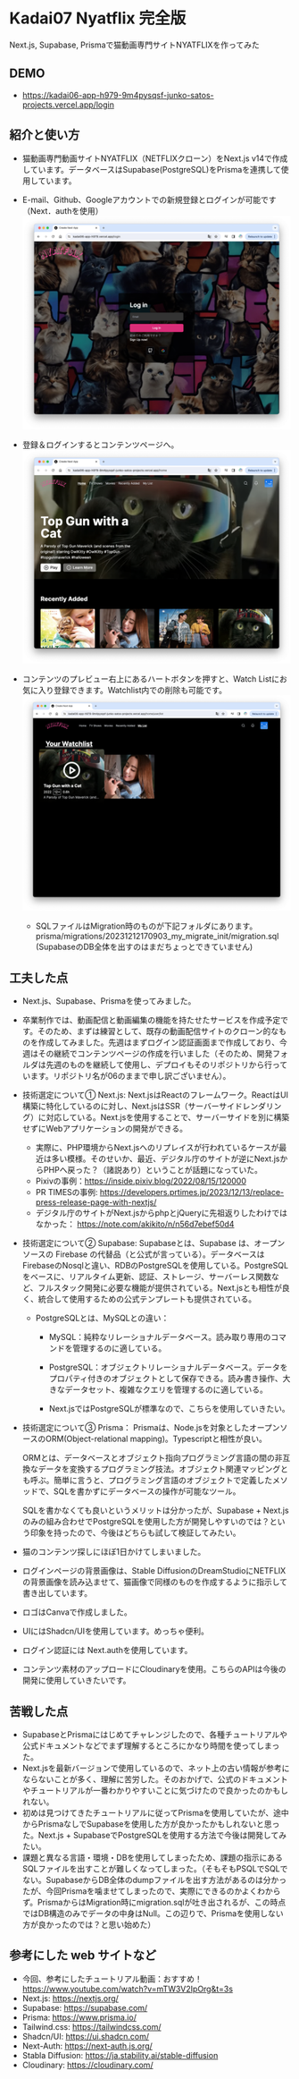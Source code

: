 # Kadai07 Nyatflix 完全版
Next.js, Supabase, Prismaで猫動画専門サイトNYATFLIXを作ってみた

## DEMO

  - https://kadai06-app-h979-9m4pysqsf-junko-satos-projects.vercel.app/login

## 紹介と使い方

  - 猫動画専門動画サイトNYATFLIX（NETFLIXクローン）をNext.js v14で作成しています。データベースはSupabase(PostgreSQL)をPrismaを連携して使用しています。

  - E-mail、Github、Googleアカウントでの新規登録とログインが可能です（Next．authを使用）
![login page capture](/capture/Screenshot_login.png)
  - 登録＆ログインするとコンテンツページへ。
![contents page capture](/capture/Screenshot_contents.png)
  - コンテンツのプレビュー右上にあるハートボタンを押すと、Watch Listにお気に入り登録できます。Watchlist内での削除も可能です。
![watchlist page capture](/capture/Screenshot_watchlist.png)

    - SQLファイルはMigration時のものが下記フォルダにあります。 
  prisma/migrations/20231212170903_my_migrate_init/migration.sql
  (SupabaseのDB全体を出すのはまだちょっとできていません) 


## 工夫した点

  - Next.js、Supabase、Prismaを使ってみました。 

  - 卒業制作では、動画配信と動画編集の機能を持たせたサービスを作成予定です。そのため、まずは練習として、既存の動画配信サイトのクローン的なものを作成してみました。先週はまずログイン認証画面まで作成しており、今週はその継続でコンテンツページの作成を行いました（そのため、開発フォルダは先週のものを継続して使用し、デプロイもそのリポジトリから行っています。リポジトリ名が06のままで申し訳ございません）。

  - 技術選定について① Next.js:
    Next.jsはReactのフレームワーク。ReactはUI構築に特化しているのに対し、Next.jsはSSR（サーバーサイドレンダリング）に対応している。Next.jsを使用することで、サーバーサイドを別に構築せずにWebアプリケーションの開発ができる。
    
    - 実際に、PHP環境からNext.jsへのリプレイスが行われているケースが最近は多い模様。そのせいか、最近、デジタル庁のサイトが逆にNext.jsからPHPへ戻った？（諸説あり）ということが話題になっていた。
     - Pixivの事例：https://inside.pixiv.blog/2022/08/15/120000 
     - PR TIMESの事例: https://developers.prtimes.jp/2023/12/13/replace-press-release-page-with-nextjs/ 
     - デジタル庁のサイトがNext.jsからphpとjQueryに先祖返りしたわけではなかった： https://note.com/akikito/n/n56d7ebef50d4
  
  - 技術選定について② Supabase:
    Supabaseとは、Supabase は、オープンソースの Firebase の代替品（と公式が言っている）。データベースはFirebaseのNosqlと違い、RDBのPostgreSQLを使用している。PostgreSQLをベースに、リアルタイム更新、認証、ストレージ、サーバーレス関数など、フルスタック開発に必要な機能が提供されている。Next.jsとも相性が良く、統合して使用するための公式テンプレートも提供されている。 

      - PostgreSQLとは、MySQLとの違い：

          - MySQL：純粋なリレーショナルデータベース。読み取り専用のコマンドを管理するのに適している。

          - PostgreSQL：オブジェクトリレーショナルデータベース。データをプロパティ付きのオブジェクトとして保存できる。読み書き操作、大きなデータセット、複雑なクエリを管理するのに適している。 

        - Next.jsではPostgreSQLが標準なので、こちらを使用していきたい。

  - 技術選定について③ Prisma：
    Prismaは、Node.jsを対象としたオープンソースのORM(Object-relational mapping)。Typescriptと相性が良い。
    
    ORMとは、データベースとオブジェクト指向プログラミング言語の間の非互換なデータを変換するプログラミング技法。オブジェクト関連マッピングとも呼ぶ。簡単に言うと、プログラミング言語のオブジェクトで定義したメソッドで、SQLを書かずにデータベースの操作が可能なツール。

    SQLを書かなくても良いというメリットは分かったが、Supabase + Next.js のみの組み合わせでPostgreSQLを使用した方が開発しやすいのでは？という印象を持ったので、今後はどちらも試して検証してみたい。 
    
  - 猫のコンテンツ探しにほぼ1日かけてしまいました。

  - ログインページの背景画像は、Stable DiffusionのDreamStudioにNETFLIXの背景画像を読み込ませて、猫画像で同様のものを作成するように指示して書き出しています。
  - ロゴはCanvaで作成しました。

  - UIにはShadcn/UIを使用しています。めっちゃ便利。
  
  - ログイン認証には Next.authを使用しています。

  - コンテンツ素材のアップロードにCloudinaryを使用。こちらのAPIは今後の開発に使用していきたいです。 

## 苦戦した点

  - SupabaseとPrismaにはじめてチャレンジしたので、各種チュートリアルや公式ドキュメントなどでまず理解するところにかなり時間を使ってしまった。
  - Next.jsを最新バージョンで使用しているので、ネット上の古い情報が参考にならないことが多く、理解に苦労した。そのおかげで、公式のドキュメントやチュートリアルが一番わかりやすいことに気づけたので良かったのかもしれない。
  - 初めは見つけてきたチュートリアルに従ってPrismaを使用していたが、途中からPrismaなしでSupabaseを使用した方が良かったかもしれないと思った。Next.js + SupabaseでPostgreSQLを使用する方法で今後は開発してみたい。
  - 課題と異なる言語・環境・DBを使用してしまったため、課題の指示にあるSQLファイルを出すことが難しくなってしまった。（そもそもPSQLでSQLでない。SupabaseからDB全体のdumpファイルを出す方法があるのは分かったが、今回Prismaを噛ませてしまったので、実際にできるのかよくわからず。PrismaからはMigration時にmigration.sqlが吐き出されるが、この時点ではDB構造のみでデータの中身はNull。この辺りで、Prismaを使用しない方が良かったのでは？と思い始めた）

## 参考にした web サイトなど 
  - 今回、参考にしたチュートリアル動画：おすすめ！
  https://www.youtube.com/watch?v=mTW3V2IpOrg&t=3s
  - Next.js: https://nextjs.org/ 
  - Supabase: https://supabase.com/
  - Prisma: https://www.prisma.io/
  - Tailwind.css: https://tailwindcss.com/
  - Shadcn/UI: https://ui.shadcn.com/
  - Next-Auth: https://next-auth.js.org/
  - Stabla Diffusion: https://ja.stability.ai/stable-diffusion
  - Cloudinary: https://cloudinary.com/ 